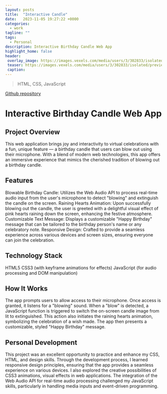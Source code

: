 ```yaml
---
layout: posts
title:  "Interactive Candle"
date:   2023-11-05 19:27:22 +0000
categories: 
  - work
tagline: ""
tags:
  - Personal
description: Interactive Birthday Candle Web App
highlight_home: false
header:
 overlay_image: https://images.vexels.com/media/users/3/302833/isolated/preview/e628fb4b2607a7c00e6d98fec2725ae1-cute-birthday-cake-cartoon-character.png
 teaser: https://images.vexels.com/media/users/3/302833/isolated/preview/e628fb4b2607a7c00e6d98fec2725ae1-cute-birthday-cake-cartoon-character.png
 caption: 
---
```

>HTML, CSS, JavaScript

[Github repository](https://github.com/Meronats/Candle)


# Interactive Birthday Candle Web App
## Project Overview
This web application brings joy and interactivity to virtual celebrations with a fun, unique feature — a birthday candle that users can blow out using their microphone. With a blend of modern web technologies, this app offers an immersive experience that mimics the cherished tradition of blowing out a birthday candle.

## Features
Blowable Birthday Candle: Utilizes the Web Audio API to process real-time audio input from the user's microphone to detect "blowing" and extinguish the candle on the screen.
Raining Hearts Animation: Upon successfully blowing out the candle, the user is greeted with a delightful visual effect of pink hearts raining down the screen, enhancing the festive atmosphere.
Customizable Text Message: Displays a customizable "Happy Birthday" message that can be tailored to the birthday person's name or any celebratory note.
Responsive Design: Crafted to provide a seamless experience across various devices and screen sizes, ensuring everyone can join the celebration.

## Technology Stack
HTML5
CSS3 (with keyframe animations for effects)
JavaScript (for audio processing and DOM manipulation)

## How It Works
The app prompts users to allow access to their microphone.
Once access is granted, it listens for a "blowing" sound.
When a "blow" is detected, a JavaScript function is triggered to switch the on-screen candle image from lit to extinguished.
This action also initiates the raining hearts animation, symbolizing the celebration of a wish made.
The app then presents a customizable, styled "Happy Birthday" message.

## Personal Development
This project was an excellent opportunity to practice and enhance my CSS, HTML, and design skills. Through the development process, I learned responsive design principles, ensuring that the app provides a seamless experience on various devices. I also explored the creative possibilities of CSS3 animations, visual effects in web applications. The integration of the Web Audio API for real-time audio processing challenged my JavaScript skills, particularly in handling media inputs and event-driven programming.